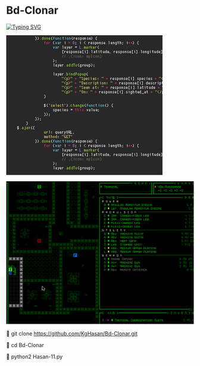 # Bd-Clonar


[![Typing SVG](https://readme-typing-svg.herokuapp.com?font=Neuton&size=25&color=30FF40&background=000000&center=true&vCenter=true&width=360&height=60&lines=Hello+World%2C+I'm+HASAN+Here;Today+I+will+tell+you+Random+Clone+;First+Follow+My+GitHub+Account;Thanks+My+All+Friend+ðŸ¥°+ðŸ¥°)](https://git.io/typing-svg)

<img src="https://github.com/MRVIVEK-CODER/Decompiler/blob/main/106824690-8dd73a00-66ad-11eb-89e2-53e13ac6f594.gif" alt="" border="0" />

![Alt text](https://github.com/MRVIVEK-CODER/MRVIVEK-CODER/raw/main/md7Oqrf.gif)


🥱 git clone https://github.com/KgHasan/Bd-Clonar.git

🥱 cd Bd-Clonar

🥱 python2 Hasan-11.py
